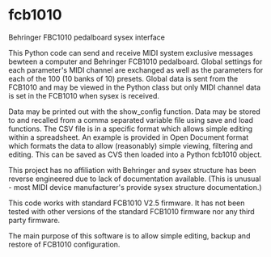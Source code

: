 # fcb1010
Behringer FBC1010 pedalboard sysex interface

This Python code can send and receive MIDI system exclusive messages bewteen a computer and Behringer FCB1010 pedalboard. Global settings for each parameter's MIDI channel are exchanged as well as the parameters for each of the 100 (10 banks of 10) presets. Global data is sent from the FCB1010 and may be viewed in the Python class but only MIDI channel data is set in the FCB1010 when sysex is received.

Data may be printed out with the show_config function. Data may be stored to and recalled from a comma separated variable file using save and load functions. The CSV file is in a specific format which allows simple editing within a spreadsheet. An example is provided in Open Document format which formats the data to allow (reasonably) simple viewing, filtering and editing. This can be saved as CVS then loaded into a Python fcb1010 object.

This project has no affiliation with Behringer and sysex structure has been reverse engineered due to lack of documentation available. (This is unusual - most MIDI device manufacturer's provide sysex structure documentation.)

This code works with standard FCB1010 V2.5 firmware. It has not been tested with other versions of the standard FCB1010 firmware nor any third party firmware.

The main purpose of this software is to allow simple editing, backup and restore of FCB1010 configuration.
